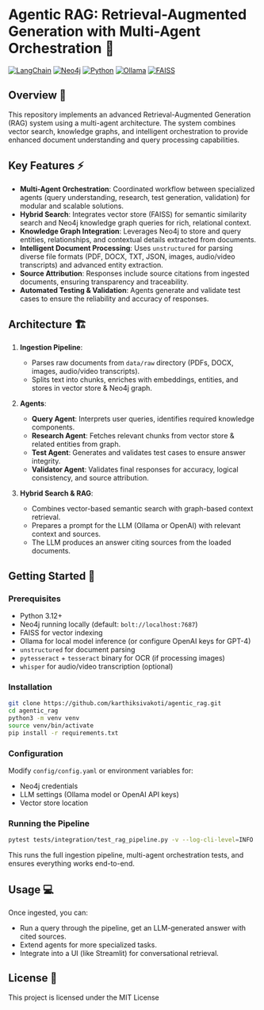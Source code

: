 # Agentic RAG: Retrieval-Augmented Generation with Multi-Agent Orchestration 🤖
[![LangChain](https://img.shields.io/badge/LangChain-%23121011.svg?style=for-the-badge&logo=data:image/svg+xml;base64,PHN2ZyB4bWxucz0iaHR0cDovL3d3dy53My5vcmcvMjAwMC9zdmciIHdpZHRoPSI2MDAiIGhlaWdodD0iNjAwIiB2aWV3Qm94PSIwIDAgNjAwIDYwMCI+CiAgPHBhdGggZmlsbD0iI2ZmZiIgZD0iTTMwMCA1MGMxMzcuNSAwIDI1MCAxMTIuNSAyNTAgMjUwcy0xMTIuNSAyNTAtMjUwIDI1MFM1MCAzODcuNSA1MCAyNTAgMTYyLjUgNTAgMzAwIDUweiIvPgo8L3N2Zz4K)](https://langchain.com/)
[![Neo4j](https://img.shields.io/badge/Neo4j-%234EA94B.svg?style=for-the-badge&logo=neo4j&logoColor=white)](https://neo4j.com/)
[![Python](https://img.shields.io/badge/python-3.12+-blue.svg?style=for-the-badge&logo=python&logoColor=white)](https://www.python.org/)
[![Ollama](https://img.shields.io/badge/Ollama-%23000000.svg?style=for-the-badge&logo=llama&logoColor=white)](https://ollama.ai/)
[![FAISS](https://img.shields.io/badge/FAISS-%23150458.svg?style=for-the-badge&logo=numpy&logoColor=white)](https://github.com/facebookresearch/faiss)

## Overview 🎯
This repository implements an advanced Retrieval-Augmented Generation (RAG) system using a multi-agent architecture. The system combines vector search, knowledge graphs, and intelligent orchestration to provide enhanced document understanding and query processing capabilities.

## Key Features ⚡
- **Multi-Agent Orchestration**: Coordinated workflow between specialized agents (query understanding, research, test generation, validation) for modular and scalable solutions.
- **Hybrid Search**: Integrates vector store (FAISS) for semantic similarity search and Neo4j knowledge graph queries for rich, relational context.
- **Knowledge Graph Integration**: Leverages Neo4j to store and query entities, relationships, and contextual details extracted from documents.
- **Intelligent Document Processing**: Uses `unstructured` for parsing diverse file formats (PDF, DOCX, TXT, JSON, images, audio/video transcripts) and advanced entity extraction.
- **Source Attribution**: Responses include source citations from ingested documents, ensuring transparency and traceability.
- **Automated Testing & Validation**: Agents generate and validate test cases to ensure the reliability and accuracy of responses.

## Architecture 🏗️
1. **Ingestion Pipeline**:  
   - Parses raw documents from `data/raw` directory (PDFs, DOCX, images, audio/video transcripts).
   - Splits text into chunks, enriches with embeddings, entities, and stores in vector store & Neo4j graph.
   
2. **Agents**:  
   - **Query Agent**: Interprets user queries, identifies required knowledge components.  
   - **Research Agent**: Fetches relevant chunks from vector store & related entities from graph.  
   - **Test Agent**: Generates and validates test cases to ensure answer integrity.  
   - **Validator Agent**: Validates final responses for accuracy, logical consistency, and source attribution.
   
3. **Hybrid Search & RAG**:  
   - Combines vector-based semantic search with graph-based context retrieval.
   - Prepares a prompt for the LLM (Ollama or OpenAI) with relevant context and sources.
   - The LLM produces an answer citing sources from the loaded documents.

## Getting Started 🚀
### Prerequisites
- Python 3.12+
- Neo4j running locally (default: `bolt://localhost:7687`)
- FAISS for vector indexing
- Ollama for local model inference (or configure OpenAI keys for GPT-4)
- `unstructured` for document parsing
- `pytesseract` + `tesseract` binary for OCR (if processing images)
- `whisper` for audio/video transcription (optional)

### Installation
```bash
git clone https://github.com/karthiksivakoti/agentic_rag.git
cd agentic_rag
python3 -m venv venv
source venv/bin/activate
pip install -r requirements.txt
```
### Configuration
Modify `config/config.yaml` or environment variables for:

- Neo4j credentials
- LLM settings (Ollama model or OpenAI API keys)
- Vector store location

### Running the Pipeline
```bash
pytest tests/integration/test_rag_pipeline.py -v --log-cli-level=INFO
```
This runs the full ingestion pipeline, multi-agent orchestration tests, and ensures everything works end-to-end.

## Usage 💻
Once ingested, you can:
- Run a query through the pipeline, get an LLM-generated answer with cited sources.
- Extend agents for more specialized tasks.
- Integrate into a UI (like Streamlit) for conversational retrieval.

## License 📜
This project is licensed under the MIT License
